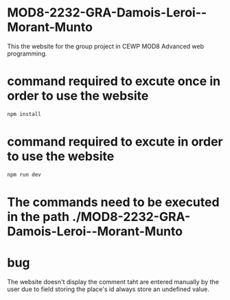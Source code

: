 # MOD8-2232-GRA-Damois-Leroi--Morant-Munto
This the website for the group project in CEWP MOD8 Advanced web programming.

# command required to excute once in order to use the website
```sh
npm install
```
# command required to excute in order to use the website
```sh
npm run dev
```
# The commands need to be executed in the path ./MOD8-2232-GRA-Damois-Leroi--Morant-Munto

# bug
The website doesn't display the comment taht are entered manually by the user due to field storing the place's id always store an undefined value.
